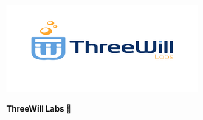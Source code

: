 
<p align="center"><img src="https://github.com/threewill/.github/blob/main/profile/ThreeWill-Labs.png" width="600" height="230" alt="ThreeWill Labs"></p>

## ThreeWill Labs 👋

<!--

**Here are some ideas to get you started:**

🙋‍♀️ A short introduction - what is your organization all about?
🌈 Contribution guidelines - how can the community get involved?
👩‍💻 Useful resources - where can the community find your docs? Is there anything else the community should know?
🍿 Fun facts - what does your team eat for breakfast?
🧙 Remember, you can do mighty things with the power of [Markdown](https://guides.github.com/features/mastering-markdown/)
-->

